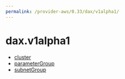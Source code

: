 ```yaml
---
permalink: /provider-aws/0.33/dax/v1alpha1/
---
```


# dax.v1alpha1



* [cluster](cluster.md)
* [parameterGroup](parameterGroup.md)
* [subnetGroup](subnetGroup.md)